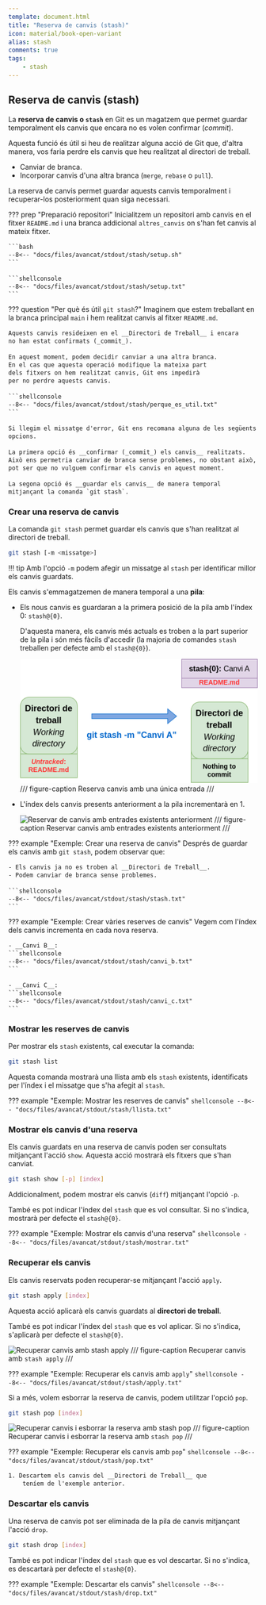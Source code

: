 ```yaml
---
template: document.html
title: "Reserva de canvis (stash)"
icon: material/book-open-variant
alias: stash
comments: true
tags:
    - stash
---
```


## Reserva de canvis (stash)
La __reserva de canvis o `stash`__ en Git es un magatzem que permet
guardar temporalment els canvis que encara no es volen confirmar (_commit_).

Aquesta funció és útil si heu de realitzar alguna acció de Git que, d'altra manera,
vos faria perdre els canvis que heu realitzat al directori de treball.

- Canviar de branca.
- Incorporar canvis d'una altra branca (`merge`, `rebase` o `pull`).

La reserva de canvis permet guardar aquests canvis temporalment i recuperar-los
posteriorment quan siga necessari.

??? prep "Preparació repositori"
    Inicialitzem un repositori amb canvis en el fitxer `README.md`
    i una branca addicional `altres_canvis` on s'han fet canvis al mateix fitxer.

    ```bash
    --8<-- "docs/files/avancat/stdout/stash/setup.sh"
    ```

    ```shellconsole
    --8<-- "docs/files/avancat/stdout/stash/setup.txt"
    ```

??? question "Per què és útil `git stash`?"
    Imaginem que estem treballant en la branca principal `main` i hem
    realitzat canvis al fitxer `README.md`.

    Aquests canvis resideixen en el __Directori de Treball__ i encara
    no han estat confirmats (_commit_).

    En aquest moment, podem decidir canviar a una altra branca.
    En el cas que aquesta operació modifique la mateixa part
    dels fitxers on hem realitzat canvis, Git ens impedirà
    per no perdre aquests canvis.

    ```shellconsole
    --8<-- "docs/files/avancat/stdout/stash/perque_es_util.txt"
    ```

    Si llegim el missatge d'error, Git ens recomana alguna de les següents
    opcions.

    La primera opció és __confirmar (_commit_) els canvis__ realitzats.
    Això ens permetria canviar de branca sense problemes, no obstant això,
    pot ser que no vulguem confirmar els canvis en aquest moment.

    La segona opció és __guardar els canvis__ de manera temporal
    mitjançant la comanda `git stash`.

### Crear una reserva de canvis
La comanda `git stash` permet guardar els canvis que s'han realitzat al directori de treball.

```bash
git stash [-m <missatge>]
```

!!! tip
    Amb l'opció `-m` podem afegir un missatge al `stash` per
    identificar millor els canvis guardats.


Els canvis s'emmagatzemen de manera temporal a una __pila__:

- Els nous canvis es guardaran a la primera posició de la pila amb l'índex 0: `stash@{0}`.

    D'aquesta manera, els canvis més actuals es troben a la part superior
    de la pila i són més fàcils d'accedir (la majoria de comandes `stash`
    treballen per defecte amb el `stash@{0}`).

    ![Reserva de canvis una única entrada](img/stash/single_stash.png)
    /// figure-caption
    Reserva canvis amb una única entrada
    ///

- L'índex dels canvis presents anteriorment a la pila incrementarà en 1.

    ![Reservar de canvis amb entrades existents anteriorment](img/stash/stash.png)
    /// figure-caption
    Reservar canvis amb entrades existents anteriorment
    ///


??? example "Exemple: Crear una reserva de canvis"
    Després de guardar els canvis amb `git stash`, podem observar que:

    - Els canvis ja no es troben al __Directori de Treball__.
    - Podem canviar de branca sense problemes.

    ```shellconsole
    --8<-- "docs/files/avancat/stdout/stash/stash.txt"
    ```


??? example "Exemple: Crear vàries reserves de canvis"
    Vegem com l'índex dels canvis incrementa en cada nova reserva.

    - __Canvi B__:
    ```shellconsole
    --8<-- "docs/files/avancat/stdout/stash/canvi_b.txt"
    ```

    - __Canvi C__:
    ```shellconsole
    --8<-- "docs/files/avancat/stdout/stash/canvi_c.txt"
    ```

### Mostrar les reserves de canvis
Per mostrar els `stash` existents, cal executar la comanda:

```bash
git stash list
```

Aquesta comanda mostrarà una llista amb els `stash` existents,
identificats per l'índex i el missatge que s'ha afegit al `stash`.

??? example "Exemple: Mostrar les reserves de canvis"
    ```shellconsole
    --8<-- "docs/files/avancat/stdout/stash/llista.txt"
    ```


### Mostrar els canvis d'una reserva
Els canvis guardats en una reserva de canvis poden ser consultats mitjançant
l'acció `show`. Aquesta acció mostrarà els fitxers que s'han canviat.

```bash
git stash show [-p] [index]
```

Addicionalment, podem mostrar els canvis (`diff`) mitjançant l'opció `-p`.

També es pot indicar l'índex del `stash` que es vol consultar. Si no s'indica,
mostrarà per defecte el `stash@{0}`.

??? example "Exemple: Mostrar els canvis d'una reserva"
    ```shellconsole
    --8<-- "docs/files/avancat/stdout/stash/mostrar.txt"
    ```

### Recuperar els canvis
Els canvis reservats poden recuperar-se mitjançant l'acció `apply`.

```bash
git stash apply [index]
```

Aquesta acció aplicarà els canvis guardats al __directori de treball__.

També es pot indicar l'índex del `stash` que es vol aplicar. Si no s'indica,
s'aplicarà per defecte el `stash@{0}`.

![Recuperar canvis amb stash apply](img/stash/apply.png)
/// figure-caption
Recuperar canvis amb `stash apply`
///

??? example "Exemple: Recuperar els canvis amb `apply`"
    ```shellconsole
    --8<-- "docs/files/avancat/stdout/stash/apply.txt"
    ```

Si a més, volem esborrar la reserva de canvis, podem utilitzar l'opció `pop`.
```bash
git stash pop [index]
```

![Recuperar canvis i esborrar la reserva amb stash pop](img/stash/pop.png)
/// figure-caption
Recuperar canvis i esborrar la reserva amb `stash pop`
///

??? example "Exemple: Recuperar els canvis amb `pop`"
    ```shellconsole
    --8<-- "docs/files/avancat/stdout/stash/pop.txt"
    ```

    1. Descartem els canvis del __Directori de Treball__ que
        teníem de l'exemple anterior.

### Descartar els canvis
Una reserva de canvis pot ser eliminada de la pila de canvis mitjançant
l'acció `drop`.

```bash
git stash drop [index]
```

També es pot indicar l'índex del `stash` que es vol descartar. Si no s'indica,
es descartarà per defecte el `stash@{0}`.

??? example "Exemple: Descartar els canvis"
    ```shellconsole
    --8<-- "docs/files/avancat/stdout/stash/drop.txt"
    ```
